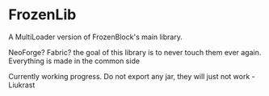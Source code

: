 # FrozenLib

A MultiLoader version of FrozenBlock's main library.

NeoForge? Fabric? the goal of this library is to never touch them ever again. Everything is made in the common side

Currently working progress. Do not export any jar, they will just not work
-Liukrast
